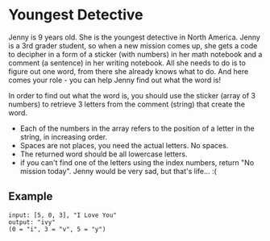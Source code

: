 # Youngest Detective

Jenny is 9 years old. She is the youngest detective in North America. Jenny is a 3rd grader student, so when a new mission comes up, she gets a code to decipher in a form of a sticker (with numbers) in her math notebook and a comment (a sentence) in her writing notebook. All she needs to do is to figure out one word, from there she already knows what to do.
And here comes your role - you can help Jenny find out what the word is!

In order to find out what the word is, you should use the sticker (array of 3 numbers) to retrieve 3 letters from the comment (string) that create the word.

- Each of the numbers in the array refers to the position of a letter in the string, in increasing order.
- Spaces are not places, you need the actual letters. No spaces.
- The returned word should be all lowercase letters.
- if you can't find one of the letters using the index numbers, return "No mission today". Jenny would be very sad, but that's life... :(

## Example

```
input: [5, 0, 3], "I Love You"
output: "ivy"
(0 = "i", 3 = "v", 5 = "y")
```
